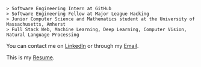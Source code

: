 ```
> Software Engineering Intern at GitHub
> Software Engineering Fellow at Major League Hacking
> Junior Computer Science and Mathematics student at the University of Massachusetts, Amherst
> Full Stack Web, Machine Learning, Deep Learning, Computer Vision, Natural Language Processing
```

You can contact me on [LinkedIn](https://www.linkedin.com/in/kevinmsmith131/) or through my [Email](mailto:kevinmsmith131@gmail.com).

This is my [Resume](https://github.com/kevinmsmith131/kevinmsmith131/files/7270390/Kevin_Smith_Resume.pdf).
